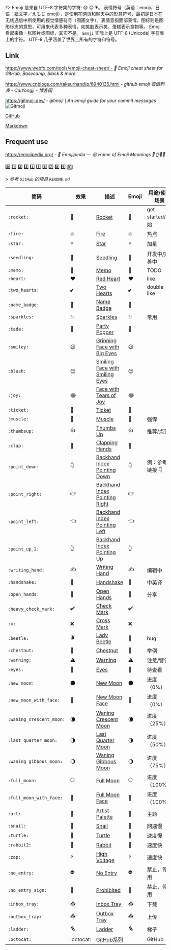 ?> Emoji 是来自 UTF-8 字符集的字符: 😄 😍 💗。
表情符号（英语：emoji，日语：絵文字／えもじ emoji），是使用在网页和聊天中的形意符号，最初是日本在无线通信中所使用的视觉情感符号（图画文字）。表情意指面部表情，图标则是图形标志的意思，可用来代表多种表情，如笑脸表示笑、蛋糕表示食物等。 Emoji 看起来像一张图片或图标，其实不是。
`Emoji` 实际上是 UTF-8 (Unicode) 字符集上的字符。
UTF-8 几乎涵盖了世界上所有的字符和符号。



## Link

https://www.webfx.com/tools/emoji-cheat-sheet/ - *🎁 Emoji cheat sheet for GitHub, Basecamp, Slack & more*

https://www.cnblogs.com/takeurhand/p/6940135.html - *github emoji 表情列表 - CaiYongji - 博客园*

https://gitmoji.dev/ - *gitmoji | An emoji guide for your commit messages*
![Gitmoji](https://img.shields.io/badge/gitmoji-%20😜%20😍-FFDD67.svg?style=flat-square)  


[<i class="fa fa-github"></i> GitHub](tools/github.md)

[<i class="icon octicon-file markdown-icon"></i>Markdown](tools/markdown#emoji-表情 "Markdown")

## Frequent use

https://emojipedia.org/ - *📙 Emojipedia — 😃 Home of Emoji Meanings 💁👌🎍😍*

[0️⃣](https://emojipedia.org/keycap-digit-zero/) 1️⃣ 2️⃣ 3️⃣ 4️⃣ 5️⃣ 6️⃣ 7️⃣ 8️⃣ 9️⃣ 🔟

_> 参考 `GitHub` 的项目 `README.md`_

| 简码                     | 效果                   | 描述                           | Emoji | 用途/使用场景    |
| -------------------------- | ------------------------ | -------------------------------- | ------- | ------------------ |
| `:rocket:`               | :rocket:               | [Rocket](https://emojipedia.org/rocket/) | 🚀    | get started/开始 |
| `:fire:`                 | :fire:                 | [Fire](https://emojipedia.org/fire/) | 🔥    | 热点             |
| `:star:` | :star: | [Star](https://emojipedia.org/star/) | ⭐ | 加星 |
| `:seedling:`             | :seedling:             | [Seedling](https://emojipedia.org/seedling/) | 🌱    | 开发中/完善中    |
| `:memo:` | :memo: | [Memo](https://emojipedia.org/memo/) | 📝 | TODO |
| `:heart:`                | :heart:                | [Red Heart](https://emojipedia.org/red-heart/) | ❤️  | like             |
| `:two_hearts:`           | :two_hearts:           | [Two Hearts](https://emojipedia.org/two-hearts/) | 💕    | double like      |
| `:name_badge:`           | :name_badge:           | [Name Badge](https://emojipedia.org/name-badge/) | 📛    |                  |
| `:sparkles:`             | :sparkles:             | [Sparkles](https://emojipedia.org/sparkles/) | ✨    | 常用 |
| `:tada:`                 | :tada:                 | [Party Popper](https://emojipedia.org/party-popper/) | 🎉    |                  |
| `:smiley:`               | :smiley:               | [Grinning Face with Big Eyes](https://emojipedia.org/grinning-face-with-big-eyes/) | 😃    |                  |
| `:blush:`                | :blush:                | [Smiling Face with Smiling Eyes](https://emojipedia.org/smiling-face-with-smiling-eyes/) | 😊    |                  |
| `:joy:`                  | :joy:                  | [Face with Tears of Joy](https://emojipedia.org/face-with-tears-of-joy/) | 😂    |                  |
| `:ticket:`               | :ticket:               | [Ticket](https://emojipedia.org/ticket/) | 🎫    |                  |
| `:muscle:`               | :muscle:               | [Muscle](https://emojipedia.org/flexed-biceps/) | 💪    | 强悍 |
| `:thumbsup:`             | :thumbsup:             | [Thumbs Up](https://emojipedia.org/thumbs-up/) | 👍    | 推荐/点赞        |
| `:clap:`                 | :clap:                 | [Clapping Hands](https://emojipedia.org/clapping-hands/) | 👏    |                  |
| `:point_down:` | :point_down: | [Backhand Index Pointing Down](https://emojipedia.org/backhand-index-pointing-down/) | 👇 | 例：参考链接 👇 |
| `:point_right:` | :point_right: | [Backhand Index Pointing Right](https://emojipedia.org/backhand-index-pointing-right/) | 👉 |  |
| `:point_left:` | :point_left: | [Backhand Index Pointing Left](https://emojipedia.org/backhand-index-pointing-left/) | 👈 |  |
| `:point_up_2:` | :point_up_2: | [Backhand Index Pointing Up](https://emojipedia.org/backhand-index-pointing-up/) | 👆 |  |
| `:writing_hand:`         | :writing_hand:         | [Writing Hand](https://emojipedia.org/writing-hand/) | ✍️  | 编辑中           |
| `:handshake:` | :handshake: | [Handshake](https://emojipedia.org/handshake/) | 🤝 | 中英译 |
| `:open_hands:`           | :open_hands:           | [Open Hands](https://emojipedia.org/open-hands/) | 👐    | 分享             |
| `:heavy_check_mark:`     | :heavy_check_mark:     | [Check Mark](https://emojipedia.org/check-mark/) | ✔️  |                  |
| `:x:`                    | :x:                    | [Cross Mark](https://emojipedia.org/cross-mark/) | ❌    |                  |
| `:beetle:` | :beetle: | [Lady Beetle](https://emojipedia.org/lady-beetle/) | 🐞 | bug |
| `:chestnut:`             | :chestnut:             | [Chestnut](https://emojipedia.org/chestnut/) | 🌰    | 举例             |
| `:warning:`              | :warning:              | [Warning](https://emojipedia.org/warning/) | ⚠️  | 注意/警告        |
| `:eyes:`                 | :eyes:                 | [Eyes](https://emojipedia.org/eyes/) | 👀    | 待查看           |
| `:new_moon`:             | :new_moon:             | [New Moon](https://emojipedia.org/new-moon/) | 🌑    | 进度（0%）       |
| `:new_moon_with_face:`   | :new_moon_with_face:   | [New Moon Face](https://emojipedia.org/new-moon-face/) | 🌚    | 进度（0%）       |
| `:waning_crescent_moon:` | :waning_crescent_moon: | [Waning Crescent Moon](https://emojipedia.org/waning-crescent-moon/) | 🌘    | 进度（25%）      |
| `:last_quarter_moon:`    | :last_quarter_moon:    | [Last Quarter Moon](https://emojipedia.org/last-quarter-moon/) | 🌗    | 进度（50%）      |
| `:waning_gibbous_moon:`  | :waning_gibbous_moon:  | [Waning Gibbous Moon](https://emojipedia.org/waning-gibbous-moon/) | 🌖    | 进度（75%）      |
| `:full_moon:`            | :full_moon:            | [Full Moon](https://emojipedia.org/full-moon/) | 🌕    | 进度（100%）     |
| `:full_moon_with_face:` | :full_moon_with_face: | [Full Moon Face](https://emojipedia.org/full-moon-face/) | 🌝 | 进度（100%） |
| `:art:` | :art: | [Artist Palette](https://emojipedia.org/artist-palette/) | 🎨 | 主题 |
| `:snail:` | :snail: | [Snail](https://emojipedia.org/snail/) | 🐌 | 网速慢 |
| `:turtle:` | :turtle: | [Turtle](https://emojipedia.org/turtle/) | 🐢 | 速度慢 |
| `:rabbit2:` | :rabbit2: | [Rabbit](https://emojipedia.org/rabbit/) | 🐇 | 速度快 |
| `:zap:` | :zap: | [High Voltage](https://emojipedia.org/high-voltage/) | ⚡ | 速度快 |
| `:no_entry:` | :no_entry: | [No Entry](https://emojipedia.org/no-entry/) | ⛔ | 禁止，停用 |
| `:no_entry_sign:` | :no_entry_sign: | [Prohibited](https://emojipedia.org/prohibited/) | 🚫 | 禁止，停用 |
| `:inbox_tray:` | :inbox_tray: | [Inbox Tray](https://emojipedia.org/inbox-tray/) | 📥 | 下载 |
| `:outbox_tray:` | :outbox_tray: | [Outbox Tray](https://emojipedia.org/outbox-tray/) | 📤 | 上传 |
| `:ladder:` | :ladder: | [Ladder](https://emojipedia.org/ladder/) | 🪜 | 梯子 |
| `:octocat:` | :octocat: | [GitHub系列](https://emojipedia.org/github/) |  | GitHub |
